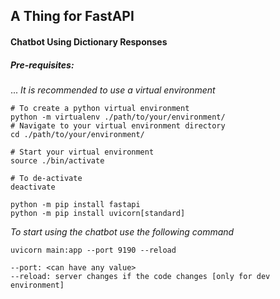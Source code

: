 ## A Thing for FastAPI
#### Chatbot Using Dictionary Responses
##### Pre-requisites: 
...
*It is recommended to use a virtual environment*
```
# To create a python virtual environment
python -m virtualenv ./path/to/your/environment/
# Navigate to your virtual environment directory
cd ./path/to/your/environment/

# Start your virtual environment
source ./bin/activate

# To de-activate
deactivate
```
```
python -m pip install fastapi
python -m pip install uvicorn[standard]
```

 *To start using the chatbot use the following command*
```
uvicorn main:app --port 9190 --reload
```
```
--port: <can have any value>
--reload: server changes if the code changes [only for dev environment]
```